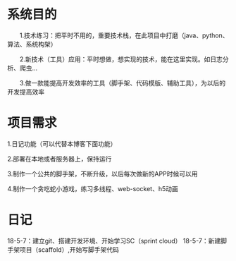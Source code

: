 # 系统目的

　　1.技术练习：把平时不用的，重要技术栈，在此项目中打磨（java、python、算法、系统构架）

　　2.新技术（工具）应用：平时想做，想实现的技术，能在这里实现。如日志分析、爬虫...

　　3.做一款能提高开发效率的工具（脚手架、代码模版、辅助工具），为以后的开发提高效率

 

 

 

# 项目需求
1.日记功能（可以代替本博客下面功能）

2.部署在本地或者服务器上，保持运行

3.制作一个公共的脚手架，不断升级，以后每次做新的APP时候可以用

4.制作一个贪吃蛇小游戏，练习多线程、web-socket、h5动画
 
# 日记

18-5-7：建立git、搭建开发环境、开始学习SC（sprint cloud）
18-5-7：新建脚手架项目（scaffold）,开始写脚手架代码
